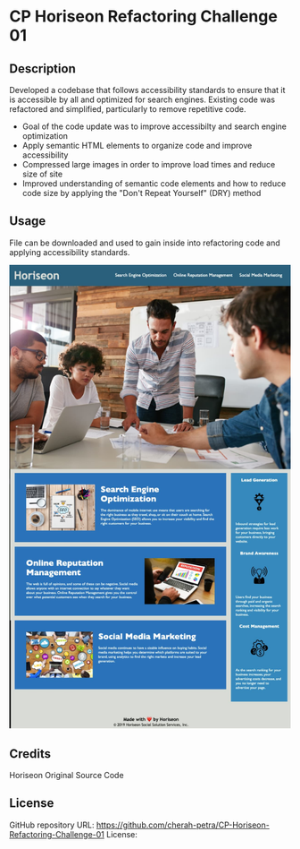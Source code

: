 
# CP Horiseon Refactoring Challenge 01

## Description

Developed a codebase that follows accessibility standards to ensure that it is accessible by all and optimized for search engines. Existing code was refactored and simplified, particularly to remove repetitive code. 

- Goal of the code update was to improve accessibilty and search engine optimization 
- Apply semantic HTML elements to organize code and improve accessibility
- Compressed large images in order to improve load times and reduce size of site 
- Improved understanding of semantic code elements and how to reduce code size by applying the "Don't Repeat Yourself" (DRY) method

## Usage

File can be downloaded and used to gain inside into refactoring code and applying accessibility standards. 

![Horizeon Site Screenshot](assets/images/Horeiseon-Marketing-Consulting-Screenshot.jpg)

## Credits

Horiseon Original Source Code

## License

GitHub repository URL: https://github.com/cherah-petra/CP-Horiseon-Refactoring-Challenge-01
License: 

